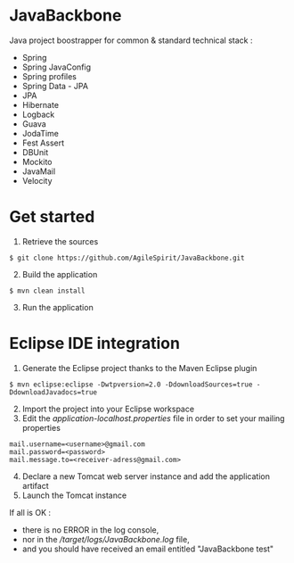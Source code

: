 JavaBackbone
============

Java project boostrapper for common &amp; standard technical stack : 
- Spring
- Spring JavaConfig
- Spring profiles
- Spring Data - JPA
- JPA
- Hibernate
- Logback
- Guava
- JodaTime
- Fest Assert
- DBUnit
- Mockito
- JavaMail
- Velocity

Get started
===========

1) Retrieve the sources
```
$ git clone https://github.com/AgileSpirit/JavaBackbone.git
```
2) Build the application
```
$ mvn clean install
```
3) Run the application

Eclipse IDE integration
=======================

1) Generate the Eclipse project thanks to the Maven Eclipse plugin  
```
$ mvn eclipse:eclipse -Dwtpversion=2.0 -DdownloadSources=true -DdownloadJavadocs=true
```
2) Import the project into your Eclipse workspace  
3) Edit the *application-localhost.properties* file in order to set your mailing properties  
```
mail.username=<username>@gmail.com
mail.password=<password>
mail.message.to=<receiver-adress@gmail.com>
```
4) Declare a new Tomcat web server instance and add the application artifact  
5) Launch the Tomcat instance  

If all is OK :
- there is no ERROR in the log console, 
- nor in the */target/logs/JavaBackbone.log* file, 
- and you should have received an email entitled "JavaBackbone test"
